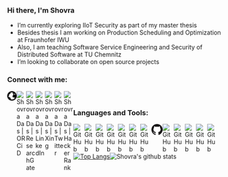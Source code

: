 ### Hi there, I'm Shovra
+ I’m currently exploring IIoT Security as part of my master thesis
+ Besides thesis I am working on Production Scheduling and Optimization at Fraunhofer IWU
+ Also, I am teaching Software Service Engineering and Security of Distributed Software at TU Chemnitz
+ I’m looking to collaborate on open source projects

### Connect with me:
[<img align="left" alt="shovradas.com" width="22px" src="https://raw.githubusercontent.com/iconic/open-iconic/master/svg/globe.svg" />][website]
[<img align="left" alt="Shovra Das | ORCiD" width="22px" src="https://cdn.jsdelivr.net/npm/simple-icons@v3/icons/orcid.svg" />][orcid]
[<img align="left" alt="Shovra Das | ResearchGate" width="22px" src="https://simpleicons.org/icons/researchgate.svg" />][rg]
[<img align="left" alt="Shovra Das | LinkedIn" width="22px" src="https://cdn.jsdelivr.net/npm/simple-icons@v3/icons/linkedin.svg" />][linkedin]
[<img align="left" alt="Shovra Das | Xing" width="22px" src="https://cdn.jsdelivr.net/npm/simple-icons@v3/icons/xing.svg" />][xing]
[<img align="left" alt="Shovra Das | Twitter" width="22px" src="https://cdn.jsdelivr.net/npm/simple-icons@v3/icons/twitter.svg" />][twitter]
[<img align="left" alt="Shovra Das | HackerRank" width="22px" src="https://simpleicons.org/icons/hackerrank.svg" />][hackerrank]
<br/>

### Languages and Tools:
[<img align="left" alt="GitHub" width="26px" src="https://simpleicons.org/icons/python.svg" />][github]
[<img align="left" alt="GitHub" width="26px" src="https://simpleicons.org/icons/node-dot-js.svg" />][github]
[<img align="left" alt="GitHub" width="26px" src="https://simpleicons.org/icons/java.svg" />][github]
[<img align="left" alt="GitHub" width="26px" src="https://simpleicons.org/icons/csharp.svg" />][github]
[<img align="left" alt="GitHub" width="26px" src="https://simpleicons.org/icons/mongodb.svg" />][github]
[<img align="left" alt="GitHub" width="26px" src="https://simpleicons.org/icons/postgresql.svg" />][github]
[<img align="left" alt="GitHub" width="26px" src="https://simpleicons.org/icons/angularjs.svg" />][github]
[<img align="left" alt="GitHub" width="26px" src="https://raw.githubusercontent.com/github/explore/78df643247d429f6cc873026c0622819ad797942/topics/github/github.png" />][github]
[<img align="left" alt="GitHub" width="26px" src="https://simpleicons.org/icons/bitbucket.svg" />][github]
[<img align="left" alt="GitHub" width="26px" src="https://simpleicons.org/icons/gitlab.svg" />][github]
[<img align="left" alt="GitHub" width="26px" src="https://simpleicons.org/icons/jirasoftware.svg" />][github]
[<img align="left" alt="GitHub" width="26px" src="https://simpleicons.org/icons/slack.svg" />][github]
[<img align="left" alt="GitHub" width="26px" src="https://simpleicons.org/icons/mattermost.svg" />][github]
<br/>
<br/>

[![Top Langs](https://github-readme-stats.vercel.app/api/top-langs/?username=shovradas&layout=compact&hide_border=true)](https://github.com/shovradas/shovradas.github.io)![Shovra's github stats](https://github-readme-stats.vercel.app/api?username=shovradas&show_icons=true&count_private=true&hide_border=true)


<!-- Definitions -->
[website]: https://shovradas.com
[hackerrank]: https://www.hackerrank.com/shovradas
[twitter]: https://twitter.com/shovradas
[linkedin]: https://linkedin.com/in/shovradas
[xing]: https://www.xing.com/profile/Shovra_Das
[orcid]: https://orcid.org/0000-0002-8505-9014
[rg]: https://www.researchgate.net/profile/Shovra_Das
[github]: https://shovradas.github.io

<!--
- 🔭 I’m currently working on ...
- 🌱 I’m currently learning ...
- 👯 I’m looking to collaborate on ...
- 🤔 I’m looking for help with ...
- 💬 Ask me about ...
- 📫 How to reach me: ...
- 😄 Pronouns: ...
- ⚡ Fun fact: ...
-->